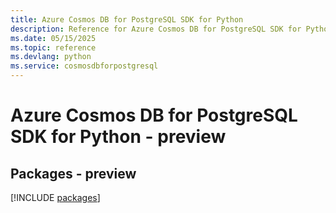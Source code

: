 ```yaml
---
title: Azure Cosmos DB for PostgreSQL SDK for Python
description: Reference for Azure Cosmos DB for PostgreSQL SDK for Python
ms.date: 05/15/2025
ms.topic: reference
ms.devlang: python
ms.service: cosmosdbforpostgresql
---
```

# Azure Cosmos DB for PostgreSQL SDK for Python - preview
## Packages - preview
[!INCLUDE [packages](cosmos-db-for-postgresql-index.md)]